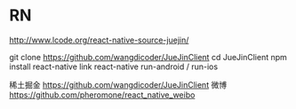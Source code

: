# RN

http://www.lcode.org/react-native-source-juejin/


git clone https://github.com/wangdicoder/JueJinClient
cd JueJinClient
npm install
react-native link
react-native run-android / run-ios

稀土掘金
https://github.com/wangdicoder/JueJinClient
微博
https://github.com/pheromone/react_native_weibo
